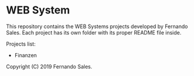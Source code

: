 # WEB System
This repository contains the WEB Systems projects developed by Fernando Sales. Each project has its own folder with its proper README file inside.

Projects list:

* Finanzen

Copyright (C) 2019 Fernando Sales.
